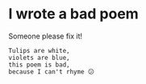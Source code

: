 # I wrote a bad poem
Someone please fix it!

    Tulips are white,
    violets are blue,
    this poem is bad,
    because I can't rhyme 😕
